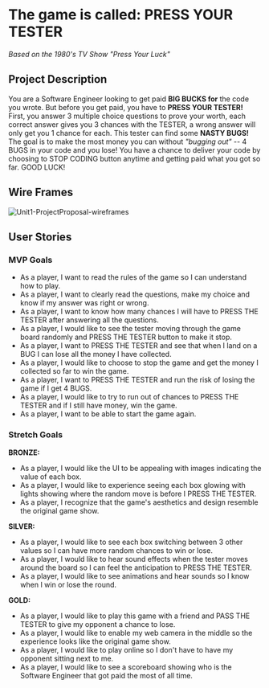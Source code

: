 # The game is called: **PRESS YOUR TESTER**
*Based on the 1980's TV Show "Press Your Luck"*

## Project Description 
You are a Software Engineer looking to get paid **BIG BUCKS for** the code you wrote. But before you get paid, you have to **PRESS YOUR TESTER!** First, you answer 3 multiple choice questions to prove your worth, each correct answer gives you 3 chances with the TESTER, a wrong answer will only get you 1 chance for each. This tester can find some **NASTY BUGS!** The goal is to make the most money you can without *"bugging out"* -- 4 BUGS in your code and you lose! You have a chance to deliver your code by choosing to STOP CODING button anytime and getting paid what you got so far. GOOD LUCK!

## Wire Frames
![Unit1-ProjectProposal-wireframes](https://media.git.generalassemb.ly/user/38668/files/45cac500-40ce-11ec-9dc3-a3fc47679676)

## User Stories
### MVP Goals

- As a player, I want to read the rules of the game so I can understand how to play.
- As a player, I want to clearly read the questions, make my choice and know if my answer was right or wrong.
- As a player, I want to know how many chances I will have to PRESS THE TESTER after answering all the questions.
- As a player, I would like to see the tester moving through the game board randomly and PRESS THE TESTER button to make it stop.
- As a player, I want to PRESS THE TESTER and see that when I land on a BUG I can lose all the money I have collected.
- As a player, I would like to choose to stop the game and get the money I collected so far to win the game.
- As a player, I want to PRESS THE TESTER and run the risk of losing the game if I get 4 BUGS.
- As a player, I would like to try to run out of chances to PRESS THE TESTER and if I still have money, win the game.
- As a player, I want to be able to start the game again.

### Stretch Goals
**BRONZE:**
- As a player, I would like the UI to be appealing with images indicating the value of each box.
- As a player, I would like to experience seeing each box glowing with lights showing where the random move is before I PRESS THE TESTER.
- As a player, I recognize that the game's aesthetics and design resemble the original game show.

**SILVER:**
- As a player, I would like to see each box switching between 3 other values so I can have more random chances to win or lose.
- As a player, I would like to hear sound effects when the tester moves around the board so I can feel the anticipation to PRESS THE TESTER.
- As a player, I would like to see animations and hear sounds so I know when I win or lose the round.

**GOLD:**
- As a player, I would like to play this game with a friend and PASS THE TESTER to give my opponent a chance to lose.
- As a player, I would like to enable my web camera in the middle so the experience looks like the original game show.
- As a player, I would like to play online so I don't have to have my opponent sitting next to me.
- As a player, I would like to see a scoreboard showing who is the Software Engineer that got paid the most of all time.
